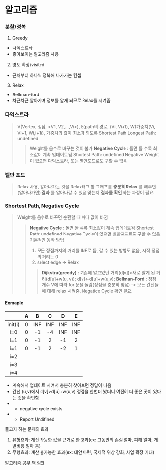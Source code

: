 알고리즘
========
### 분할/정복
1. Greedy
  - 다익스트라
  - 좋아보이는 알고리즘 사용
2. 영토 확장/visited
  - 근처부터 하나씩 정복해 나가가는 컨셉
3. Relax
  - Bellman-ford
  - 차근차근 알아가며 정보를 알게 되므로 Relax를 시켜줌

### 다익스트라
 > V(Vertex, 정점, <V1, V2,...,Vi>), E(path의 경로, (Vi, Vi+1), W(가중치(Vi, Vi+1, Wi,i+1)), 가중치의 값이 최소가 되도록
 > Shortest Path
 > Longest Path: undefined
 >  > Weight를 음수로 바꾸는 것이 불가
 >  > __Negative Cycle__ : 돌면 돌 수록 최소값이 계속 업데이트됨
 >  > Shortest Path: undefined
 >  > Negative Weight이 있으면 다익스트라, 또는 벨만포드로도 구할 수 없음
### 벨만 포드
 > Relax 사용, 알아나가는 것을 Relax라고 함
 > 그래프를 __충분히 Relax__ 를 해주면(알아나가면) __결과__ 를 알아나갈 수 있음
 > 맞는지 __결과를 확인__ 하는 과정이 필요.

### Shortest Path, Negative Cycle
 > Weight를 음수로 바꾸면 순환할 때 마다 값이 바뀜
 > > __Negative Cycle__ : 돌면 돌 수록 최소값이 계속 업데이트됨
 > > Shortest Path: undefined
 > > Negative Cycle이 있으면 벨만포드로도 구할 수 없음
 > 기본적인 동작 방법
 > > 1. 모든 정점까지의 거리를 INF로 둠, 갈 수 있는 방법도 없음, 시작 정점의 거리는 0
 > > 2. select edge -> Relax
 > > > __Dijkstra(greedy)__ : 기존에 알고있던 거리(d[v])>새로 알게 된 거리(d[u]+w(u, v)); d[v]<-d[u]+w(u,v);
 > > > __Bellman-Ford__ : 정점 개수 V에 따라  for 문을 돌림(정점을 충분히 찾음) -> 모든 간선들에 대해 relax 시켜줌. Negatice Cycle 확인 필요.
#### Exmaple
||A|B|C|D|E|
|:---:|:---:|:---:|:---:|:---:|:---:|
|init(i)|0|INF|INF|INF|INF|
|i=0|0|-1|-4|INF|INF|
|i=1|0|-1|2|-1|2|
|i=1|0|-1|2|-2|1|
|i=2||||||
|i=3||||||
|i=4||||||
- 계속해서 업데이트 시켜서 충분히 찾아보면 정답이 나옴
- 간선 (u,v)에서 d[v]>d[u]+w(u,v) 정점을 한번더 봤더니 여전히 더 좋은 곳이 있다는 것을 확인함
- - negative cycle exists
- - Report Undifined

풀고자 하는 문제의 효과
1. 유형효과: 계산 가능한 값을 근거로 한 효과(ex: 그동안의 손실 얼마, 피해 얼마, 개발비용 얼마 등)
3. 무형효과: 계산 불가능한 효과(ex: 대안 마련, 국제적 위상 강화, 사업 확장 기대)

[알고리즘 공부 책 링크](https://sd.blackball.lv/library/Introduction_to_Algorithms_Third_Edition_(2009).pdf)
